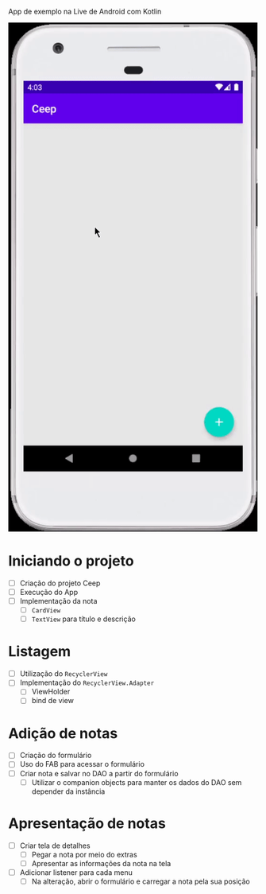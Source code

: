 App de exemplo na Live de Android com Kotlin

![](Ceep-live-Android-Kotlin-master/assets/ceep-app.gif)

# Iniciando o projeto

- [ ]  Criação do projeto Ceep
- [ ]  Execução do App
- [ ]  Implementação da nota
    - [ ]  `CardView`
    - [ ]  `TextView` para título e descrição

# Listagem

- [ ]  Utilização do `RecyclerView`
- [ ]  Implementação do `RecyclerView.Adapter`
    - [ ]  ViewHolder
    - [ ]  bind de view

# Adição de notas

- [ ]  Criação do formulário
- [ ]  Uso do FAB para acessar o formulário
- [ ]  Criar nota e salvar no DAO a partir do formulário
    - [ ]  Utilizar o companion objects para manter os dados do DAO sem depender da instância

# Apresentação de notas

- [ ]  Criar tela de detalhes
    - [ ]  Pegar a nota por meio do extras
    - [ ]  Apresentar as informações da nota na tela
- [ ]  Adicionar listener para cada menu
    - [ ]  Na alteração, abrir o formulário e carregar a nota pela sua posição
